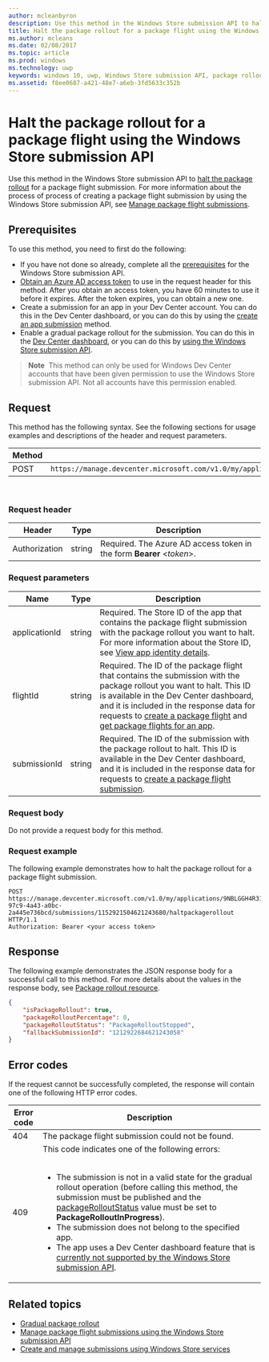 ---author: mcleanbyron
description: Use this method in the Windows Store submission API to halt a package rollout for a package flight.
title: Halt the package rollout for a package flight using the Windows Store submission API
ms.author: mcleans
ms.date: 02/08/2017
ms.topic: article
ms.prod: windows
ms.technology: uwp
keywords: windows 10, uwp, Windows Store submission API, package rollout, flight submission, halt
ms.assetid: f8ee0687-a421-48e7-a6eb-3fd5633c352b
---# Halt the package rollout for a package flight using the Windows Store submission APIUse this method in the Windows Store submission API to [halt the package rollout](../publish/gradual-package-rollout.md#completing-the-rollout) for a package flight submission. For more information about the process of process of creating a package flight submission by using the Windows Store submission API, see [Manage package flight submissions](manage-flight-submissions.md).## PrerequisitesTo use this method, you need to first do the following:* If you have not done so already, complete all the [prerequisites](create-and-manage-submissions-using-windows-store-services.md#prerequisites) for the Windows Store submission API.* [Obtain an Azure AD access token](create-and-manage-submissions-using-windows-store-services.md#obtain-an-azure-ad-access-token) to use in the request header for this method. After you obtain an access token, you have 60 minutes to use it before it expires. After the token expires, you can obtain a new one.* Create a submission for an app in your Dev Center account. You can do this in the Dev Center dashboard, or you can do this by using the [create an app submission](create-an-app-submission.md) method.* Enable a gradual package rollout for the submission. You can do this in the [Dev Center dashboard](../publish/gradual-package-rollout.md), or you can do this by [using the Windows Store submission API](manage-flight-submissions.md#manage-gradual-package-rollout).>**Note**&nbsp;&nbsp;This method can only be used for Windows Dev Center accounts that have been given permission to use the Windows Store submission API. Not all accounts have this permission enabled.## RequestThis method has the following syntax. See the following sections for usage examples and descriptions of the header and request parameters.| Method | Request URI                                                      ||--------|------------------------------------------------------------------|| POST   | ```https://manage.devcenter.microsoft.com/v1.0/my/applications/{applicationId}/flights/{flightId}/submissions/{submissionId}/haltpackagerollout``` |<span/> ### Request header| Header        | Type   | Description                                                                 ||---------------|--------|-----------------------------------------------------------------------------|| Authorization | string | Required. The Azure AD access token in the form **Bearer** &lt;*token*&gt;. |<span/>### Request parameters| Name        | Type   | Description                                                                 ||---------------|--------|-----------------------------------------------------------------------------|| applicationId | string | Required. The Store ID of the app that contains the package flight submission with the package rollout you want to halt. For more information about the Store ID, see [View app identity details](https://msdn.microsoft.com/windows/uwp/publish/view-app-identity-details).  || flightId | string | Required. The ID of the package flight that contains the submission with the package rollout you want to halt. This ID is available in the Dev Center dashboard, and it is included in the response data for requests to [create a package flight](create-a-flight.md) and [get package flights for an app](get-flights-for-an-app.md).  || submissionId | string | Required. The ID of the submission with the package rollout to halt. This ID is available in the Dev Center dashboard, and it is included in the response data for requests to [create a package flight submission](create-a-flight-submission.md).  |<span/>### Request bodyDo not provide a request body for this method.### Request exampleThe following example demonstrates how to halt the package rollout for a package flight submission.```POST https://manage.devcenter.microsoft.com/v1.0/my/applications/9NBLGGH4R315/flights/43e448df-97c9-4a43-a0bc-2a445e736bcd/submissions/1152921504621243680/haltpackagerollout HTTP/1.1Authorization: Bearer <your access token>```## ResponseThe following example demonstrates the JSON response body for a successful call to this method. For more details about the values in the response body, see [Package rollout resource](manage-flight-submissions.md#package-rollout-object).```json{    "isPackageRollout": true,    "packageRolloutPercentage": 0,    "packageRolloutStatus": "PackageRolloutStopped",    "fallbackSubmissionId": "1212922684621243058"}```## Error codesIf the request cannot be successfully completed, the response will contain one of the following HTTP error codes.| Error code |  Description   ||--------|------------------|| 404  | The package flight submission could not be found. || 409  | This code indicates one of the following errors:<br/><br/><ul><li>The submission is not in a valid state for the gradual rollout operation (before calling this method, the submission must be published and the [packageRolloutStatus](manage-flight-submissions.md#package-rollout-object) value must be set to **PackageRolloutInProgress**).</li><li>The submission does not belong to the specified app.</li><li>The app uses a Dev Center dashboard feature that is [currently not supported by the Windows Store submission API](create-and-manage-submissions-using-windows-store-services.md#not_supported).</li></ul> |   <span/>## Related topics* [Gradual package rollout](../publish/gradual-package-rollout.md)* [Manage package flight submissions using the Windows Store submission API](manage-flight-submissions.md)* [Create and manage submissions using Windows Store services](create-and-manage-submissions-using-windows-store-services.md)